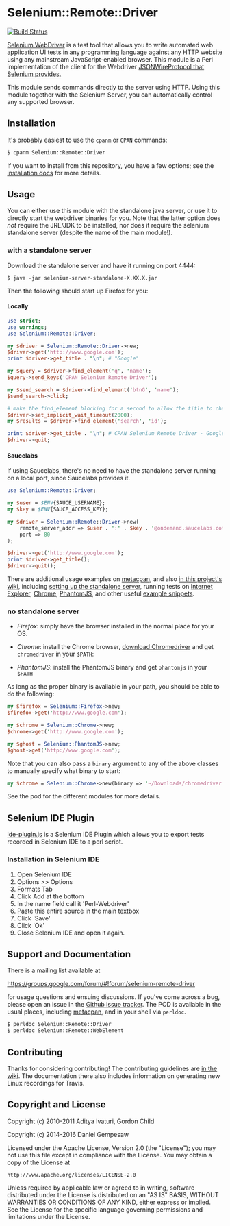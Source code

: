 # Selenium::Remote::Driver

[![Build Status](https://travis-ci.org/gempesaw/Selenium-Remote-Driver.svg?branch=master)](https://travis-ci.org/gempesaw/Selenium-Remote-Driver)

[Selenium WebDriver][wd] is a test tool that allows you to write
automated web application UI tests in any programming language against
any HTTP website using any mainstream JavaScript-enabled browser. This
module is a Perl implementation of the client for the Webdriver
[JSONWireProtocol that Selenium provides.][jsonwire]

This module sends commands directly to the server using HTTP. Using
this module together with the Selenium Server, you can automatically
control any supported browser.

[wd]: https://code.google.com/p/selenium/
[jsonwire]: https://code.google.com/p/selenium/wiki/JsonWireProtocol
[standalone]: http://selenium-release.storage.googleapis.com/index.html

## Installation

It's probably easiest to use the `cpanm` or `CPAN` commands:

```bash
$ cpanm Selenium::Remote::Driver
```

If you want to install from this repository, you have a few options;
see the [installation docs][] for more details.

[installation docs]: /INSTALL.md

## Usage

You can either use this module with the standalone java server, or use
it to directly start the webdriver binaries for you. Note that the
latter option does _not_ require the JRE/JDK to be installed, nor does
it require the selenium standalone server (despite the name of the
main module!).

### with a standalone server

Download the standalone server and have it running on port 4444:

    $ java -jar selenium-server-standalone-X.XX.X.jar

Then the following should start up Firefox for you:

#### Locally

```perl
use strict;
use warnings;
use Selenium::Remote::Driver;

my $driver = Selenium::Remote::Driver->new;
$driver->get('http://www.google.com');
print $driver->get_title . "\n"; # "Google"

my $query = $driver->find_element('q', 'name');
$query->send_keys('CPAN Selenium Remote Driver');

my $send_search = $driver->find_element('btnG', 'name');
$send_search->click;

# make the find_element blocking for a second to allow the title to change
$driver->set_implicit_wait_timeout(2000);
my $results = $driver->find_element('search', 'id');

print $driver->get_title . "\n"; # CPAN Selenium Remote Driver - Google Search
$driver->quit;
```

#### Saucelabs

If using Saucelabs, there's no need to have the standalone server
running on a local port, since Saucelabs provides it.

```perl
use Selenium::Remote::Driver;

my $user = $ENV{SAUCE_USERNAME};
my $key = $ENV{SAUCE_ACCESS_KEY};

my $driver = Selenium::Remote::Driver->new(
    remote_server_addr => $user . ':' . $key . '@ondemand.saucelabs.com',
    port => 80
);

$driver->get('http://www.google.com');
print $driver->get_title();
$driver->quit();
```

There are additional usage examples on [metacpan][meta], and also
[in this project's wiki][wiki], including
[setting up the standalone server][setup], running tests on
[Internet Explorer][ie], [Chrome][chrome], [PhantomJS][pjs], and other
useful [example snippets][ex].

[wiki]: https://github.com/gempesaw/Selenium-Remote-Driver/wiki
[setup]: https://github.com/gempesaw/Selenium-Remote-Driver/wiki/Getting-Started-with-Selenium%3A%3ARemote%3A%3ADriver
[ie]: https://github.com/gempesaw/Selenium-Remote-Driver/wiki/IE-browser-automation
[chrome]: https://github.com/gempesaw/Selenium-Remote-Driver/wiki/Chrome-browser-automation
[pjs]: https://github.com/gempesaw/Selenium-Remote-Driver/wiki/PhantomJS-Headless-Browser-Automation
[ex]:
https://github.com/gempesaw/Selenium-Remote-Driver/wiki/Example-Snippets

### no standalone server

- _Firefox_: simply have the browser installed in the normal place
for your OS.

- _Chrome_: install the Chrome browser, [download Chromedriver][dcd]
and get `chromedriver` in your `$PATH`:

- _PhantomJS_: install the PhantomJS binary and get `phantomjs` in
  your `$PATH`

As long as the proper binary is available in your path, you should be
able to do the following:

```perl
my $firefox = Selenium::Firefox->new;
$firefox->get('http://www.google.com');

my $chrome = Selenium::Chrome->new;
$chrome->get('http://www.google.com');

my $ghost = Selenium::PhantomJS->new;
$ghost->get('http://www.google.com');
```

Note that you can also pass a `binary` argument to any of the above
classes to manually specify what binary to start:

```perl
my $chrome = Selenium::Chrome->new(binary => '~/Downloads/chromedriver');
```

See the pod for the different modules for more details.

[dcd]: https://sites.google.com/a/chromium.org/chromedriver/downloads

## Selenium IDE Plugin

[ide-plugin.js](./ide-plugin.js) is a Selenium IDE Plugin which allows you to export tests recorded 
in Selenium IDE to a perl script.

### Installation in Selenium IDE

  1. Open Selenium IDE
  2. Options >> Options
  3. Formats Tab
  4. Click Add at the bottom
  5. In the name field call it 'Perl-Webdriver'
  6. Paste this entire source in the main textbox
  7. Click 'Save'
  8. Click 'Ok'
  9. Close Selenium IDE and open it again.

## Support and Documentation

There is a mailing list available at

https://groups.google.com/forum/#!forum/selenium-remote-driver

for usage questions and ensuing discussions. If you've come across a
bug, please open an issue in the [Github issue tracker][issue]. The
POD is available in the usual places, including [metacpan][meta], and
in your shell via `perldoc`.

```bash
$ perldoc Selenium::Remote::Driver
$ perldoc Selenium::Remote::WebElement
```

[issue]: https://github.com/gempesaw/Selenium-Remote-Driver/issues
[meta]: https://metacpan.org/pod/Selenium::Remote::Driver

## Contributing

Thanks for considering contributing! The contributing guidelines are
[in the wiki][contrib]. The documentation there also includes
information on generating new Linux recordings for Travis.

[contrib]: https://github.com/gempesaw/Selenium-Remote-Driver/wiki/Contribution-Guide

## Copyright and License

Copyright (c) 2010-2011 Aditya Ivaturi, Gordon Child

Copyright (c) 2014-2016 Daniel Gempesaw

Licensed under the Apache License, Version 2.0 (the "License");
you may not use this file except in compliance with the License.
You may obtain a copy of the License at

    http://www.apache.org/licenses/LICENSE-2.0

Unless required by applicable law or agreed to in writing, software
distributed under the License is distributed on an "AS IS" BASIS,
WITHOUT WARRANTIES OR CONDITIONS OF ANY KIND, either express or implied.
See the License for the specific language governing permissions and
limitations under the License.
